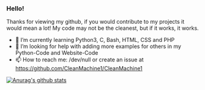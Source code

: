 ### Hello!
Thanks for viewing my github, if you would contribute to my projects it would mean a lot!
My code may not be the cleanest, but if it works, it works.

- 🌱 I’m currently learning Python3, C, Bash, HTML, CSS and PHP 
- 🤔 I’m looking for help with adding more examples for others in my Python-Code and Website-Code
- 📫 How to reach me: /dev/null or create an issue at https://github.com/CleanMachine1/CleanMachine1


[![Anurag's github stats](https://github-readme-stats.vercel.app/api?username=CleanMachine1&theme=dark&show_icons=true)](https://github.com/anuraghazra/github-readme-stats)